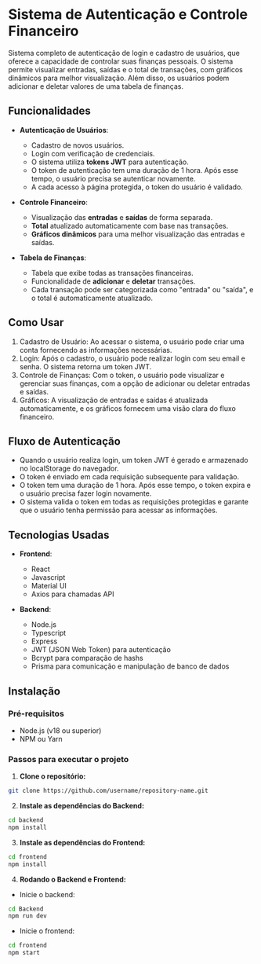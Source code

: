 # Sistema de Autenticação e Controle Financeiro

Sistema completo de autenticação de login e cadastro de usuários, que oferece
a capacidade de controlar suas finanças pessoais.
O sistema permite visualizar entradas, saídas e o total de transações,
com gráficos dinâmicos para melhor visualização.
Além disso, os usuários podem adicionar e deletar
valores de uma tabela de finanças.

## Funcionalidades

- **Autenticação de Usuários**:

  - Cadastro de novos usuários.
  - Login com verificação de credenciais.
  - O sistema utiliza **tokens JWT** para autenticação.
  - O token de autenticação tem uma duração de 1 hora. Após esse tempo, o usuário precisa se autenticar novamente.
  - A cada acesso à página protegida, o token do usuário é validado.

- **Controle Financeiro**:

  - Visualização das **entradas** e **saídas** de forma separada.
  - **Total** atualizado automaticamente com base nas transações.
  - **Gráficos dinâmicos** para uma melhor visualização das entradas e saídas.

- **Tabela de Finanças**:
  - Tabela que exibe todas as transações financeiras.
  - Funcionalidade de **adicionar** e **deletar** transações.
  - Cada transação pode ser categorizada como "entrada" ou "saída", e o total é automaticamente atualizado.

## Como Usar

1. Cadastro de Usuário: Ao acessar o sistema, o usuário pode criar uma conta fornecendo as informações necessárias.
2. Login: Após o cadastro, o usuário pode realizar login com seu email e senha. O sistema retorna um token JWT.
3. Controle de Finanças: Com o token, o usuário pode visualizar e gerenciar suas finanças, com a opção de adicionar ou deletar entradas e saídas.
4. Gráficos: A visualização de entradas e saídas é atualizada automaticamente, e os gráficos fornecem uma visão clara do fluxo financeiro.

## Fluxo de Autenticação

- Quando o usuário realiza login, um token JWT é gerado e armazenado no localStorage do navegador.
- O token é enviado em cada requisição subsequente para validação.
- O token tem uma duração de 1 hora. Após esse tempo, o token expira e o usuário precisa fazer login novamente.
- O sistema valida o token em todas as requisições protegidas e garante que o usuário tenha permissão para acessar as informações.

## Tecnologias Usadas

- **Frontend**:

  - React
  - Javascript
  - Material UI
  - Axios para chamadas API

- **Backend**:
  - Node.js
  - Typescript
  - Express
  - JWT (JSON Web Token) para autenticação
  - Bcrypt para comparação de hashs
  - Prisma para comunicação e manipulação de banco de dados

## Instalação

### Pré-requisitos

- Node.js (v18 ou superior)
- NPM ou Yarn

### Passos para executar o projeto

1. **Clone o repositório:**

```bash
git clone https://github.com/username/repository-name.git
```

2. **Instale as dependências do Backend:**

```bash
cd backend
npm install
```

3. **Instale as dependências do Frontend:**

```bash
cd frontend
npm install
```

4. **Rodando o Backend e Frontend:**

- Inicie o backend:

```bash
cd Backend
npm run dev
```

- Inicie o frontend:

```bash
cd frontend
npm start
```
